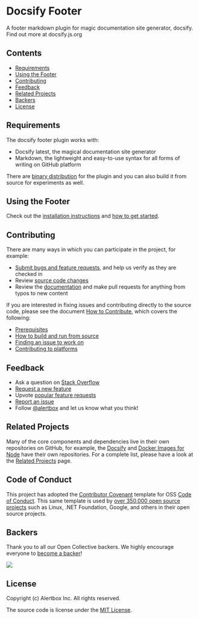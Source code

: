 # Docsify Footer

A footer markdown plugin for magic documentation site generator, docsify. Find out more at docsify.js.org

## Contents

- [Requirements](#requirements)
- [Using the Footer](#using-the-plugin)
- [Contributing](#contributing)
- [Feedback](#feedback)
- [Related Projects](#related-projects)
- [Backers](#backers)
- [License](#license)

## Requirements

The docsify footer plugin works with:

- Docsify latest, the magical documentation site generator
- Markdown, the lightweight and easy-to-use syntax for all forms of writing on GitHub platform

There are [binary distribution]() for the plugin and you can also build it from source for experiments as well.

## Using the Footer

Check out the [installation instructions]() and [how to get started]().

## Contributing

There are many ways in which you can participate in the project, for example:

- [Submit bugs and feature requests](https://github.com/alertbox/docsify-footer/issues), and help us verify as they are checked in
- Review [source code changes](https://github.com/alertbox/docsify-footer/pulls)
- Review the [documentation](docs) and make pull requests for anything from typos to new content

If you are interested in fixing issues and contributing directly to the source code, please see the document [How to Contribute](CONTRIBUTING.md), which covers the following:

- [Prerequisites](CONTRIBUTING.md#prerequisites)
- [How to build and run from source](CONTRIBUTING.md#build-and-run)
- [Finding an issue to work on](https://github.com/alertbox/docsify-footer/issues)
- [Contributing to platforms](CONTRIBUTING.md#publishing)

## Feedback

- Ask a question on [Stack Overflow]()
- [Request a new feature](https://github.com/alertbox/docsify-footer/issues/new?assignees=&labels=&template=feature_request.md&title=)
- Upvote [popular feature requests](https://github.com/alertbox/docsify-footer/issues)
- [Report an issue](https://github.com/alertbox/docsify-footer/issues/new?assignees=&labels=&template=bug_report.md&title=)
- Follow [@alertbox](https://twitter.com/alertboxinc) and let us know what you think!

## Related Projects

Many of the core components and dependencies live in their own repositories on GitHub, for example, the [Docsify](https://github.com/docsifyjs/docsify) and [Docker Images for Node](https://github.com/alertbox/docsify-served) have their own repositories. For a complete list, please have a look at the [Related Projects]() page.

## Code of Conduct

This project has adopted the [Contributor Covenant](http://contributor-covenant.org/) template for OSS [Code of Conduct](CODE_OF_CONDUCT.md). This same template is used by [over 350,000 open source projects](https://github.com/search?l=Markdown&q=%22Contributor+Covenant%22+fork%3Afalse&type=Code) such as Linux, .NET Foundation, Google, and others in their open source projects.

## Backers

Thank you to all our Open Collective backers. We highly encourage everyone to [become a backer](https://opencollective.com/alertbox#backer)!

<a href="https://opencollective.com/alertbox#backers" target="_blank"><img src="https://opencollective.com/alertbox/backers.svg?width=890"></a>

## License

Copyright (c) Alertbox Inc. All rights reserved.

The source code is license under the [MIT License](LICENSE).
